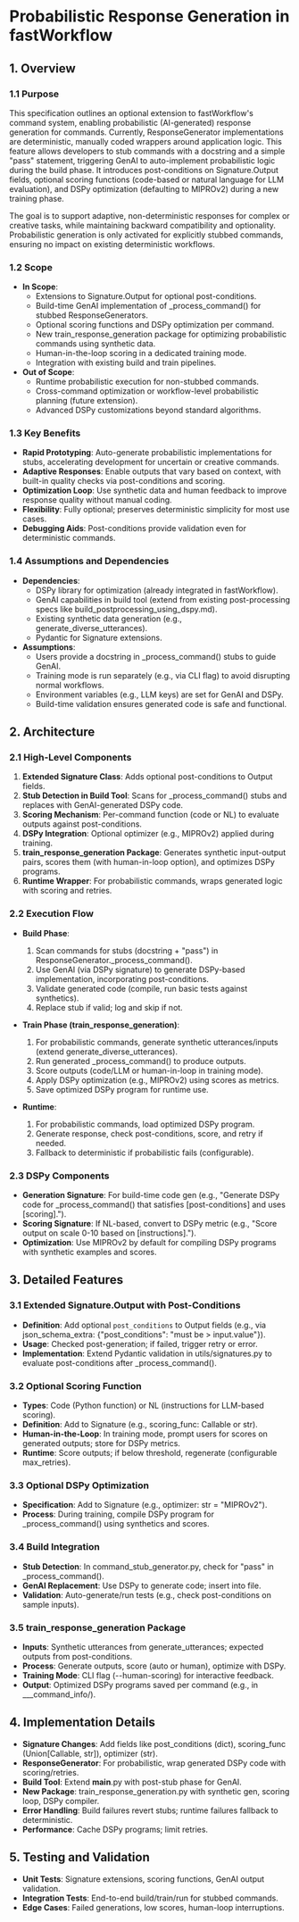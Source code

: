 # Probabilistic Response Generation in fastWorkflow

## 1. Overview

### 1.1 Purpose
This specification outlines an optional extension to fastWorkflow's command system, enabling probabilistic (AI-generated) response generation for commands. Currently, ResponseGenerator implementations are deterministic, manually coded wrappers around application logic. This feature allows developers to stub commands with a docstring and a simple \"pass\" statement, triggering GenAI to auto-implement probabilistic logic during the build phase. It introduces post-conditions on Signature.Output fields, optional scoring functions (code-based or natural language for LLM evaluation), and DSPy optimization (defaulting to MIPROv2) during a new training phase.

The goal is to support adaptive, non-deterministic responses for complex or creative tasks, while maintaining backward compatibility and optionality. Probabilistic generation is only activated for explicitly stubbed commands, ensuring no impact on existing deterministic workflows.

### 1.2 Scope
- **In Scope**:
  - Extensions to Signature.Output for optional post-conditions.
  - Build-time GenAI implementation of _process_command() for stubbed ResponseGenerators.
  - Optional scoring functions and DSPy optimization per command.
  - New train_response_generation package for optimizing probabilistic commands using synthetic data.
  - Human-in-the-loop scoring in a dedicated training mode.
  - Integration with existing build and train pipelines.
- **Out of Scope**:
  - Runtime probabilistic execution for non-stubbed commands.
  - Cross-command optimization or workflow-level probabilistic planning (future extension).
  - Advanced DSPy customizations beyond standard algorithms.

### 1.3 Key Benefits
- **Rapid Prototyping**: Auto-generate probabilistic implementations for stubs, accelerating development for uncertain or creative commands.
- **Adaptive Responses**: Enable outputs that vary based on context, with built-in quality checks via post-conditions and scoring.
- **Optimization Loop**: Use synthetic data and human feedback to improve response quality without manual coding.
- **Flexibility**: Fully optional; preserves deterministic simplicity for most use cases.
- **Debugging Aids**: Post-conditions provide validation even for deterministic commands.

### 1.4 Assumptions and Dependencies
- **Dependencies**:
  - DSPy library for optimization (already integrated in fastWorkflow).
  - GenAI capabilities in build tool (extend from existing post-processing specs like build_postprocessing_using_dspy.md).
  - Existing synthetic data generation (e.g., generate_diverse_utterances).
  - Pydantic for Signature extensions.
- **Assumptions**:
  - Users provide a docstring in _process_command() stubs to guide GenAI.
  - Training mode is run separately (e.g., via CLI flag) to avoid disrupting normal workflows.
  - Environment variables (e.g., LLM keys) are set for GenAI and DSPy.
  - Build-time validation ensures generated code is safe and functional.

## 2. Architecture

### 2.1 High-Level Components
1. **Extended Signature Class**: Adds optional post-conditions to Output fields.
2. **Stub Detection in Build Tool**: Scans for _process_command() stubs and replaces with GenAI-generated DSPy code.
3. **Scoring Mechanism**: Per-command function (code or NL) to evaluate outputs against post-conditions.
4. **DSPy Integration**: Optional optimizer (e.g., MIPROv2) applied during training.
5. **train_response_generation Package**: Generates synthetic input-output pairs, scores them (with human-in-loop option), and optimizes DSPy programs.
6. **Runtime Wrapper**: For probabilistic commands, wraps generated logic with scoring and retries.

### 2.2 Execution Flow
- **Build Phase**:
  1. Scan commands for stubs (docstring + \"pass\") in ResponseGenerator._process_command().
  2. Use GenAI (via DSPy signature) to generate DSPy-based implementation, incorporating post-conditions.
  3. Validate generated code (compile, run basic tests against synthetics).
  4. Replace stub if valid; log and skip if not.

- **Train Phase (train_response_generation)**:
  1. For probabilistic commands, generate synthetic utterances/inputs (extend generate_diverse_utterances).
  2. Run generated _process_command() to produce outputs.
  3. Score outputs (code/LLM or human-in-loop in training mode).
  4. Apply DSPy optimization (e.g., MIPROv2) using scores as metrics.
  5. Save optimized DSPy program for runtime use.

- **Runtime**:
  1. For probabilistic commands, load optimized DSPy program.
  2. Generate response, check post-conditions, score, and retry if needed.
  3. Fallback to deterministic if probabilistic fails (configurable).

### 2.3 DSPy Components
- **Generation Signature**: For build-time code gen (e.g., \"Generate DSPy code for _process_command() that satisfies [post-conditions] and uses [scoring].\").
- **Scoring Signature**: If NL-based, convert to DSPy metric (e.g., \"Score output on scale 0-10 based on [instructions].\").
- **Optimization**: Use MIPROv2 by default for compiling DSPy programs with synthetic examples and scores.

## 3. Detailed Features

### 3.1 Extended Signature.Output with Post-Conditions
- **Definition**: Add optional `post_conditions` to Output fields (e.g., via json_schema_extra: {\"post_conditions\": \"must be > input.value\"}).
- **Usage**: Checked post-generation; if failed, trigger retry or error.
- **Implementation**: Extend Pydantic validation in utils/signatures.py to evaluate post-conditions after _process_command().

### 3.2 Optional Scoring Function
- **Types**: Code (Python function) or NL (instructions for LLM-based scoring).
- **Definition**: Add to Signature (e.g., scoring_func: Callable or str).
- **Human-in-the-Loop**: In training mode, prompt users for scores on generated outputs; store for DSPy metrics.
- **Runtime**: Score outputs; if below threshold, regenerate (configurable max_retries).

### 3.3 Optional DSPy Optimization
- **Specification**: Add to Signature (e.g., optimizer: str = \"MIPROv2\").
- **Process**: During training, compile DSPy program for _process_command() using synthetics and scores.

### 3.4 Build Integration
- **Stub Detection**: In command_stub_generator.py, check for \"pass\" in _process_command().
- **GenAI Replacement**: Use DSPy to generate code; insert into file.
- **Validation**: Auto-generate/run tests (e.g., check post-conditions on sample inputs).

### 3.5 train_response_generation Package
- **Inputs**: Synthetic utterances from generate_utterances; expected outputs from post-conditions.
- **Process**: Generate outputs, score (auto or human), optimize with DSPy.
- **Training Mode**: CLI flag (--human-scoring) for interactive feedback.
- **Output**: Optimized DSPy programs saved per command (e.g., in ___command_info/).

## 4. Implementation Details
- **Signature Changes**: Add fields like post_conditions (dict), scoring_func (Union[Callable, str]), optimizer (str).
- **ResponseGenerator**: For probabilistic, wrap generated DSPy code with scoring/retries.
- **Build Tool**: Extend __main__.py with post-stub phase for GenAI.
- **New Package**: train_response_generation.py with synthetic gen, scoring loop, DSPy compiler.
- **Error Handling**: Build failures revert stubs; runtime failures fallback to deterministic.
- **Performance**: Cache DSPy programs; limit retries.

## 5. Testing and Validation
- **Unit Tests**: Signature extensions, scoring functions, GenAI output validation.
- **Integration Tests**: End-to-end build/train/run for stubbed commands.
- **Edge Cases**: Failed generations, low scores, human-loop interruptions. 